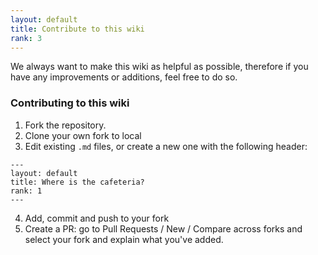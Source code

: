 ```yaml
---
layout: default
title: Contribute to this wiki
rank: 3
---
```


We always want to make this wiki as helpful as possible, therefore if you have any improvements or additions, feel free to do so. 
### Contributing to this wiki
1. Fork the repository.
2. Clone your own fork to local
3. Edit existing `.md` files, or create a new one with the following header:
```
--- 
layout: default
title: Where is the cafeteria?
rank: 1
---
```
4. Add, commit and push to your fork
5. Create a PR: go to Pull Requests / New / Compare across forks and select your fork and explain what you've added.